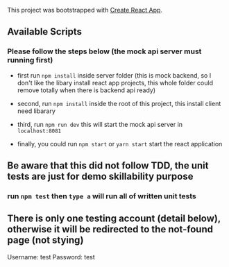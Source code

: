 This project was bootstrapped with [Create React App](https://github.com/facebook/create-react-app).

## Available Scripts

###  Please follow the steps below (the mock api server must running first)

- first run `npm install` inside server folder (this is mock backend, so I don't like the libary install react app projects, this whole folder could remove totally when there is backend api ready)

- second, run `npm install` inside the root of this project, this install client need libarary

- third, run `npm run dev` this will start the mock api server in `localhost:8081`

- finally, you could run `npm start` or `yarn start`  start the react application

## Be aware that this did not follow TDD, the unit tests are just for demo skillability purpose

### run `npm test` then  `type a` will run  all of written unit tests

## There is only one testing account (detail below), otherwise it will be redirected to the not-found page (not stying)

Username: test
Password: test





